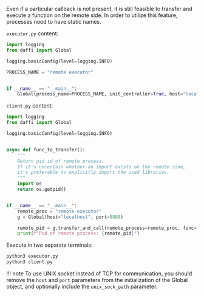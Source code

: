 Even if a particular callback is not present, it is still feasible to transfer and execute a function on the remote side.
In order to utilize this feature, processes need to have static names.


`executor.py` content:
```python
import logging
from daffi import Global

logging.basicConfig(level=logging.INFO)

PROCESS_NAME = "remote executor"


if __name__ == "__main__":
    Global(process_name=PROCESS_NAME, init_controller=True, host="localhost", port=8888).join()
```

`client.py` content:
```python
import logging
from daffi import Global

logging.basicConfig(level=logging.INFO)


async def func_to_transfer():
    """
    Return pid id of remote process.
    If it's uncertain whether an import exists on the remote side,
    it's preferable to explicitly import the used libraries.
    """
    import os
    return os.getpid()


if __name__ == "__main__":
    remote_proc = "remote executor"
    g = Global(host="localhost", port=8888)

    remote_pid = g.transfer_and_call(remote_process=remote_proc, func=func_to_transfer)
    print(f"Pid of remote process: {remote_pid}")
```

Execute in two separate terminals:
```bash
python3 executor.py
python3 client.py
```

!!! note 
    To use UNIX socket instead of TCP for communication, you should remove the `host` and `port` parameters from 
    the initialization of the Global object, and optionally include the `unix_sock_path` parameter.
 